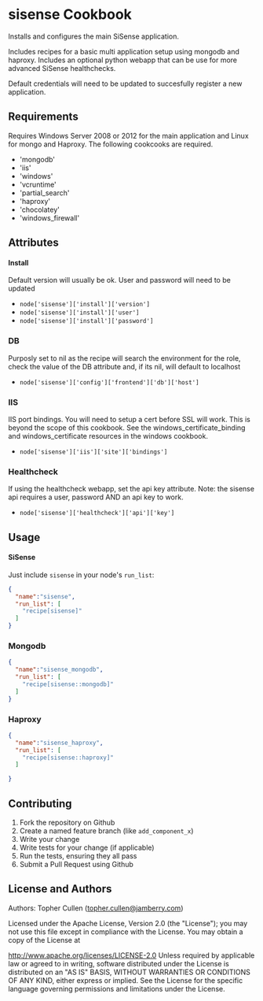 sisense Cookbook
================
Installs and configures the main SiSense application. 

Includes recipes for a basic multi application setup using mongodb and haproxy. 
Includes an optional python webapp that can be use for more advanced SiSense healthchecks. 

Default credentials will need to be updated to succesfully register a new application.

Requirements
------------
Requires Windows Server 2008 or 2012 for the main application and Linux for mongo and Haproxy. The following cookcooks are required.

 * 'mongodb'
 * 'iis'
 * 'windows'
 * 'vcruntime'
 * 'partial_search'
 * 'haproxy'
 * 'chocolatey'
 * 'windows_firewall'


Attributes
----------

#### Install
Default version will usually be ok. User and password will need to be updated
 * `node['sisense']['install']['version']`
 * `node['sisense']['install']['user']`
 * `node['sisense']['install']['password']`

### DB
Purposly set to nil as the recipe will search the environment for the role, check the value of the DB attribute and, if its nil, will default to localhost
 * `node['sisense']['config']['frontend']['db']['host']`

### IIS
IIS port bindings. You will need to setup a cert before SSL will work. This is beyond the scope of this cookbook. See the windows_certificate_binding and windows_certificate resources in the windows cookbook.
 * `node['sisense']['iis']['site']['bindings']`

### Healthcheck
If using the healthcheck webapp, set the api key attribute. Note: the sisense api requires a user, password AND an api key to work. 
 * `node['sisense']['healthcheck']['api']['key']`

Usage
-----
#### SiSense
Just include `sisense` in your node's `run_list`:

```json
{
  "name":"sisense",
  "run_list": [
    "recipe[sisense]"
  ]
}
```

### Mongodb
```json
{
  "name":"sisense_mongodb",
  "run_list": [
    "recipe[sisense::mongodb]"
  ]
}
```

### Haproxy
```json
{
  "name":"sisense_haproxy",
  "run_list": [
    "recipe[sisense::haproxy]"
  ]

}
```

Contributing
------------
1. Fork the repository on Github
2. Create a named feature branch (like `add_component_x`)
3. Write your change
4. Write tests for your change (if applicable)
5. Run the tests, ensuring they all pass
6. Submit a Pull Request using Github

License and Authors
-------------------
Authors: Topher Cullen (topher.cullen@jamberry.com)

Licensed under the Apache License, Version 2.0 (the "License"); you may not use this file except in compliance with the License. You may obtain a copy of the License at

http://www.apache.org/licenses/LICENSE-2.0
Unless required by applicable law or agreed to in writing, software distributed under the License is distributed on an "AS IS" BASIS, WITHOUT WARRANTIES OR CONDITIONS OF ANY KIND, either express or implied. See the License for the specific language governing permissions and limitations under the License.
